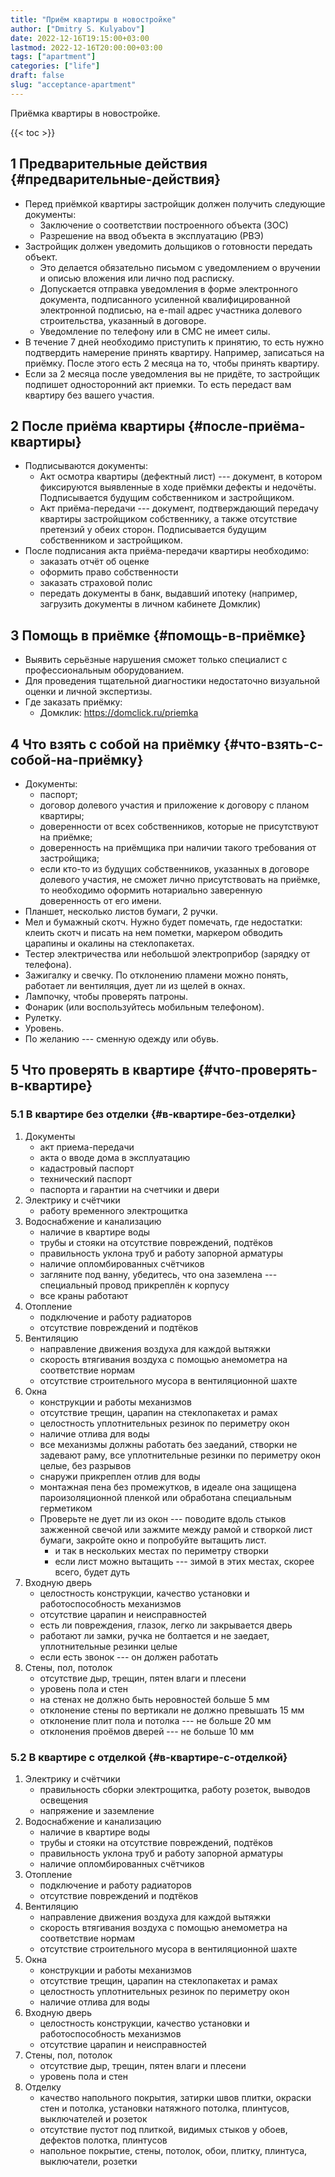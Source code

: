 ```yaml
---
title: "Приём квартиры в новостройке"
author: ["Dmitry S. Kulyabov"]
date: 2022-12-16T19:15:00+03:00
lastmod: 2022-12-16T20:00:00+03:00
tags: ["apartment"]
categories: ["life"]
draft: false
slug: "acceptance-apartment"
---
```


Приёмка квартиры в новостройке.

<!--more-->

{{< toc >}}


## <span class="section-num">1</span> Предварительные действия {#предварительные-действия}

-   Перед приёмкой квартиры застройщик должен получить следующие документы:
    -   Заключение о соответствии построенного объекта (ЗОС)
    -   Разрешение на ввод объекта в эксплуатацию (РВЭ)
-   Застройщик должен уведомить дольщиков о готовности передать объект.
    -   Это делается обязательно письмом с уведомлением о вручении и описью вложения или лично под расписку.
    -   Допускается отправка уведомления в форме электронного документа, подписанного усиленной квалифицированной электронной подписью, на e-mail адрес участника долевого строительства, указанный в договоре.
    -   Уведомление по телефону или в СМС не имеет силы.
-   В течение 7 дней необходимо приступить к принятию, то есть нужно подтвердить намерение принять квартиру. Например, записаться на приёмку. После этого есть 2 месяца на то, чтобы принять квартиру.
-   Если за 2 месяца после уведомления вы не придёте, то застройщик подпишет односторонний акт приемки. То есть передаст вам квартиру без вашего участия.


## <span class="section-num">2</span> После приёма квартиры {#после-приёма-квартиры}

-   Подписываются документы:
    -   Акт осмотра квартиры (дефектный лист) --- документ, в котором фиксируются выявленные в ходе приёмки дефекты и недочёты. Подписывается будущим собственником и застройщиком.
    -   Акт приёма-передачи --- документ, подтверждающий передачу квартиры застройщиком собственнику, а также отсутствие претензий у обеих сторон. Подписывается будущим собственником и застройщиком.
-   После подписания акта приёма-передачи квартиры необходимо:
    -   заказать отчёт об оценке
    -   оформить право собственности
    -   заказать страховой полис
    -   передать документы в банк, выдавший ипотеку (например, загрузить документы в личном кабинете Домклик)


## <span class="section-num">3</span> Помощь в приёмке {#помощь-в-приёмке}

-   Выявить серьёзные нарушения сможет только специалист с профессиональным оборудованием.
-   Для проведения тщательной диагностики недостаточно визуальной оценки и личной экспертизы.
-   Где заказать приёмку:
    -   Домклик: <https://domclick.ru/priemka>


## <span class="section-num">4</span> Что взять с собой на приёмку {#что-взять-с-собой-на-приёмку}

-   Документы:
    -   паспорт;
    -   договор долевого участия и приложение к договору с планом квартиры;
    -   доверенности от всех собственников, которые не присутствуют на приёмке;
    -   доверенность на приёмщика при наличии такого требования от застройщика;
    -   если кто-то из будущих собственников, указанных в договоре долевого участия, не сможет лично присутствовать на приёмке, то необходимо оформить нотариально заверенную доверенность от его имени.
-   Планшет, несколько листов бумаги, 2 ручки.
-   Мел и бумажный скотч. Нужно будет помечать, где недостатки: клеить скотч и писать на нем пометки, маркером обводить царапины и окалины на стеклопакетах.
-   Тестер электричества или небольшой электроприбор (зарядку от телефона).
-   Зажигалку и свечку. По отклонению пламени можно понять, работает ли вентиляция, дует ли из щелей в окнах.
-   Лампочку, чтобы проверять патроны.
-   Фонарик (или воспользуйтесь мобильным телефоном).
-   Рулетку.
-   Уровень.
-   По желанию --- сменную одежду или обувь.


## <span class="section-num">5</span> Что проверять в квартире {#что-проверять-в-квартире}


### <span class="section-num">5.1</span> В квартире без отделки {#в-квартире-без-отделки}

1.  Документы
    -   акт приема-передачи
    -   акта о вводе дома в эксплуатацию
    -   кадастровый паспорт
    -   технический паспорт
    -   паспорта и гарантии на счетчики и двери
2.  Электрику и счётчики
    -   работу временного электрощитка
3.  Водоснабжение и канализацию
    -   наличие в квартире воды
    -   трубы и стояки на отсутствие повреждений, подтёков
    -   правильность уклона труб и работу запорной арматуры
    -   наличие опломбированных счётчиков
    -   загляните под ванну, убедитесь, что она заземлена --- специальный провод прикреплён к корпусу
    -   все краны работают
4.  Отопление
    -   подключение и работу радиаторов
    -   отсутствие повреждений и подтёков
5.  Вентиляцию
    -   направление движения воздуха для каждой вытяжки
    -   скорость втягивания воздуха с помощью анемометра на соответствие нормам
    -   отсутствие строительного мусора в вентиляционной шахте
6.  Окна
    -   конструкции и работы механизмов
    -   отсутствие трещин, царапин на стеклопакетах и рамах
    -   целостность уплотнительных резинок по периметру окон
    -   наличие отлива для воды
    -   все механизмы должны работать без заеданий, створки не задевают раму, все уплотнительные резинки по периметру окон целые, без разрывов
    -   снаружи прикреплен отлив для воды
    -   монтажная пена без промежутков, в идеале она защищена пароизоляционной пленкой или обработана специальным герметиком
    -   Проверьте не дует ли из окон --- поводите вдоль стыков зажженной свечой или зажмите между рамой и створкой лист бумаги, закройте окно и попробуйте вытащить лист.
        -   и так в нескольких местах по периметру створки
        -   если лист можно вытащить --- зимой в этих местах, скорее всего, будет дуть
7.  Входную дверь
    -   целостность конструкции, качество установки и работоспособность механизмов
    -   отсутствие царапин и неисправностей
    -   есть ли повреждения, глазок, легко ли закрывается дверь
    -   работают ли замки, ручка не болтается и не заедает, уплотнительные резинки целые
    -   если есть звонок --- он должен работать
8.  Стены, пол, потолок
    -   отсутствие дыр, трещин, пятен влаги и плесени
    -   уровень пола и стен
    -   на стенах не должно быть неровностей больше 5 мм
    -   отклонение стены по вертикали не должно превышать 15 мм
    -   отклонение плит пола и потолка --- не больше 20 мм
    -   отклонения проёмов дверей --- не больше 10 мм


### <span class="section-num">5.2</span> В квартире с отделкой {#в-квартире-с-отделкой}

1.  Электрику и счётчики
    -   правильность сборки электрощитка, работу розеток, выводов освещения
    -   напряжение и заземление
2.  Водоснабжение и канализацию
    -   наличие в квартире воды
    -   трубы и стояки на отсутствие повреждений, подтёков
    -   правильность уклона труб и работу запорной арматуры
    -   наличие опломбированных счётчиков
3.  Отопление
    -   подключение и работу радиаторов
    -   отсутствие повреждений и подтёков
4.  Вентиляцию
    -   направление движения воздуха для каждой вытяжки
    -   скорость втягивания воздуха с помощью анемометра на соответствие нормам
    -   отсутствие строительного мусора в вентиляционной шахте
5.  Окна
    -   конструкции и работы механизмов
    -   отсутствие трещин, царапин на стеклопакетах и рамах
    -   целостность уплотнительных резинок по периметру окон
    -   наличие отлива для воды
6.  Входную дверь
    -   целостность конструкции, качество установки и работоспособность механизмов
    -   отсутствие царапин и неисправностей
7.  Стены, пол, потолок
    -   отсутствие дыр, трещин, пятен влаги и плесени
    -   уровень пола и стен
8.  Отделку
    -   качество напольного покрытия, затирки швов плитки, окраски стен и потолка, установки натяжного потолка, плинтусов, выключателей и розеток
    -   отсутствие пустот под плиткой, видимых стыков у обоев, дефектов полотка, плинтусов
    -   напольное покрытие, стены, потолок, обои, плитку, плинтуса, выключатели, розетки
